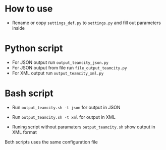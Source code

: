 # How to use

 - Rename or copy `settings_def.py` to `settings.py` and fill out parameters inside
 
# Python script
 
 - For JSON output run `output_teamcity_json.py`
 - For JSON output from file run `file_output_teamcity.py`
 - For XML output run `output_teamcity_xml.py`
 
# Bash script
 
 - Run `output_teamcity.sh -t json` for output in JSON
 
 - Run `output_teamcity.sh -t xml` for output in XML
 
 - Runing script without paramaters `output_teamcity.sh` show output in XML format
 
 
 Both scripts uses the same configuration file

